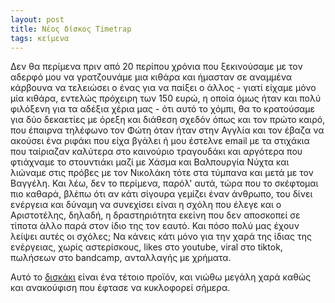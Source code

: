 ```yaml
---
layout: post
title: Νέος δίσκος Timetrap
tags: κείμενα
---
```


Δεν θα περίμενα πριν από 20 περίπου χρόνια που ξεκινούσαμε με τον αδερφό μου να
γρατζουνάμε μια κιθάρα και ήμασταν σε αναμμένα κάρβουνα να τελειώσει ο ένας για
να παίξει ο άλλος - γιατί είχαμε μόνο μία κιθάρα, εντελώς πρόχειρη των 150 ευρώ,
η οποία όμως ήταν και πολύ φιλόξενη για τα αδέξια χέρια μας - ότι αυτό το χόμπι,
θα το κρατούσαμε για δύο δεκαετίες με όρεξη και διάθεση σχεδόν όπως και τον
πρώτο καιρό, που έπαιρνα τηλέφωνο τον Φώτη όταν ήταν στην Αγγλία και τον έβαζα
να ακούσει ένα ριφάκι που είχα βγάλει ή μου έστελνε email με τα στιχάκια που
ταίριαζαν καλύτερα στο καινούριο τραγουδάκι και αργότερα που φτιάχναμε το στουντιάκι
μαζί με Χάσμα και Βαλπουργία Νύχτα και λιώναμε στις πρόβες με τον Νικολάκη τότε
στα τύμπανα και μετά με τον Βαγγέλη. Και λέω, δεν το περίμενα, παρόλ' αυτά,
τώρα που το σκέφτομαι πιο καθαρά, βλέπω ότι αν κάτι σίγουρα γεμίζει έναν
άνθρωπο, του δίνει ενέργεια και δύναμη να συνεχίσει είναι η σχόλη που έλεγε και
ο Αριστοτέλης, δηλαδή, η δραστηριότητα εκείνη που δεν αποσκοπεί σε τίποτα άλλο
παρά στον ίδιο της τον εαυτό. Και πόσο πολύ μας έχουν λείψει αυτές οι σχόλες; Να
κάνεις κάτι μόνο για την χαρά της ίδιας της ενέργειας, χωρίς αστερίσκους, likes
στο youtube, viral στο tiktok, πωλήσεων στο bandcamp, ανταλλαγής με χρήματα.

Αυτό το
[δισκάκι](https://www.youtube.com/playlist?list=PLeHvJ08dldeZnQ96XNmd34LJJ9roz9LQB)
είναι ένα τέτοιο προϊόν, και νιώθω μεγάλη χαρά καθώς και ανακούφιση που έφτασε
να κυκλοφορεί σήμερα.
